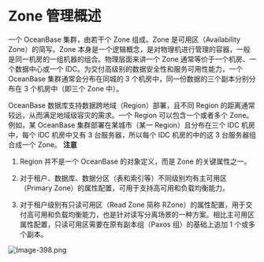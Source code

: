 Zone 管理概述 
==============================



一个 OceanBase 集群，由若干个 Zone 组成。Zone 是可用区（Availability Zone）的简写。Zone 本身是一个逻辑概念，是对物理机进行管理的容器，一般是同一机房的一组机器的组合。物理层面来讲一个 Zone 通常等价于一个机房、一个数据中心或一个 IDC。为交付高级别的数据安全性和服务可用性能力，一个 OceanBase 集群通常会分布在同城的 3 个机房中，同一份数据的三个副本分别分布在 3 个机房中（即三个 Zone 中）。

OceanBase 数据库支持数据跨地域（Region）部署，且不同 Region 的距离通常较远，从而满足地域级容灾的需求。一个 Region 可以包含一个或者多个 Zone。例如，某 OceanBase 集群部署在某城市（某一 Region）且分布在三个 IDC 机房中，每个 IDC 机房中又有 3 台服务器，所以每个 IDC 机房的中的这 3 台服务器组合成一个 Zone。
**注意**



1. Region 并不是一个 OceanBase 的对象定义，而是 Zone 的关键属性之一。

   

2. 对于租户、数据库、数据分区（表和索引等）不同级别均有主可用区（Primary Zone）的属性配置，可用于支持高可用和负载均衡能力。

   

3. 对于租户级别有只读可用区（Read Zone 简称 RZone）的属性配置，用于交付高可用和负载均衡能力，也是针对读写分离场景的一种方案。相比主可用区属性配置，只读可用区需要在原有副本组（Paxos 组）的基础上追加 1 个或多个副本。

   




![Image-398.png](https://help-static-aliyun-doc.aliyuncs.com/assets/img/zh-CN/9525858951/p147053.png "Image-398.png")
